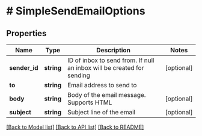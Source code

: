 # # SimpleSendEmailOptions

## Properties

Name | Type | Description | Notes
------------ | ------------- | ------------- | -------------
**sender_id** | **string** | ID of inbox to send from. If null an inbox will be created for sending | [optional]
**to** | **string** | Email address to send to |
**body** | **string** | Body of the email message. Supports HTML | [optional]
**subject** | **string** | Subject line of the email | [optional]

[[Back to Model list]](../../README#models) [[Back to API list]](../../README#endpoints) [[Back to README]](../../README)

